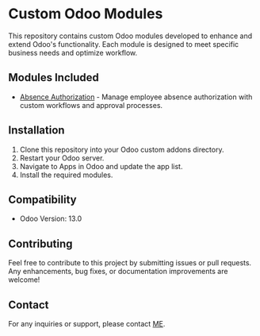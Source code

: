 # Custom Odoo Modules  

This repository contains custom Odoo modules developed to enhance and extend Odoo's functionality. Each module is designed to meet specific business needs and optimize workflow.  

## Modules Included  
- [Absence Authorization](modules/absence_authorization) - Manage employee absence authorization with custom workflows and approval processes.  

## Installation  
1. Clone this repository into your Odoo custom addons directory.
2. Restart your Odoo server.  
3. Navigate to Apps in Odoo and update the app list.  
4. Install the required modules.  

## Compatibility  
- Odoo Version: 13.0  

## Contributing  
Feel free to contribute to this project by submitting issues or pull requests. Any enhancements, bug fixes, or documentation improvements are welcome!  

## Contact  
For any inquiries or support, please contact [ME](mailto:saraah.djou@gmail.com).  
